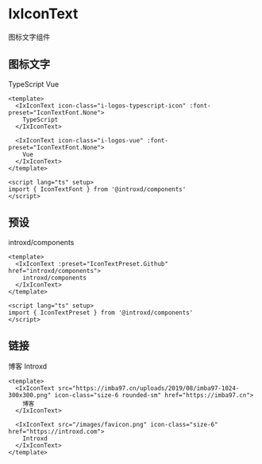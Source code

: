 # IxIconText

图标文字组件

## 图标文字

<div my-8>
  <IxIconText icon-class="i-logos-typescript-icon" :font-preset="IconTextFont.None">
    TypeScript
  </IxIconText>

  <IxIconText icon-class="i-logos-vue" :font-preset="IconTextFont.None">
    Vue
  </IxIconText>
</div>

```vue
<template>
  <IxIconText icon-class="i-logos-typescript-icon" :font-preset="IconTextFont.None">
    TypeScript
  </IxIconText>

  <IxIconText icon-class="i-logos-vue" :font-preset="IconTextFont.None">
    Vue
  </IxIconText>
</template>

<script lang="ts" setup>
import { IconTextFont } from '@introxd/components'
</script>
```

## 预设

<div my-8>
  <IxIconText :preset="IconTextPreset.Github" href="introxd/components">
    introxd/components
  </IxIconText>
</div>

```vue
<template>
  <IxIconText :preset="IconTextPreset.Github" href="introxd/components">
    introxd/components
  </IxIconText>
</template>

<script lang="ts" setup>
import { IconTextPreset } from '@introxd/components'
</script>
```

## 链接

<div my-8>
  <IxIconText src="https://imba97.cn/uploads/2019/08/imba97-1024-300x300.png" icon-class="size-6 rounded-sm" href="https://imba97.cn">
    博客
  </IxIconText>

  <IxIconText src="/images/favicon.png" icon-class="size-6 rounded-sm" href="https://introxd.com">
    Introxd
  </IxIconText>
</div>

```vue
<template>
  <IxIconText src="https://imba97.cn/uploads/2019/08/imba97-1024-300x300.png" icon-class="size-6 rounded-sm" href="https://imba97.cn">
    博客
  </IxIconText>

  <IxIconText src="/images/favicon.png" icon-class="size-6" href="https://introxd.com">
    Introxd
  </IxIconText>
</template>
```

<script setup>
import { IconTextFont, IconTextPreset } from '@introxd/components'
</script>
